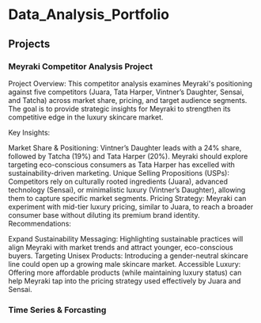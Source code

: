 # Data_Analysis_Portfolio

## Projects

### Meyraki Competitor Analysis Project

Project Overview: This competitor analysis examines Meyraki's positioning against five competitors (Juara, Tata Harper, Vintner’s Daughter, Sensai, and Tatcha) across market share, pricing, and target audience segments. The goal is to provide strategic insights for Meyraki to strengthen its competitive edge in the luxury skincare market.

Key Insights:

Market Share & Positioning: Vintner’s Daughter leads with a 24% share, followed by Tatcha (19%) and Tata Harper (20%). Meyraki should explore targeting eco-conscious consumers as Tata Harper has excelled with sustainability-driven marketing.
Unique Selling Propositions (USPs): Competitors rely on culturally rooted ingredients (Juara), advanced technology (Sensai), or minimalistic luxury (Vintner’s Daughter), allowing them to capture specific market segments.
Pricing Strategy: Meyraki can experiment with mid-tier luxury pricing, similar to Juara, to reach a broader consumer base without diluting its premium brand identity.
Recommendations:

Expand Sustainability Messaging: Highlighting sustainable practices will align Meyraki with market trends and attract younger, eco-conscious buyers.
Targeting Unisex Products: Introducing a gender-neutral skincare line could open up a growing male skincare market.
Accessible Luxury: Offering more affordable products (while maintaining luxury status) can help Meyraki tap into the pricing strategy used effectively by Juara and Sensai.


### Time Series & Forcasting
